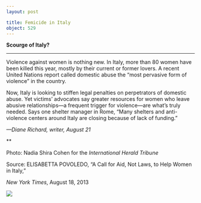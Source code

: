 ```yaml
---
layout: post

title: Femicide in Italy
object: 529
---
```

**Scourge of Italy?**

****

Violence against women is nothing new. In Italy, more than 80 women have been killed this year, mostly by their current or former lovers. A recent United Nations report called domestic abuse the “most pervasive form of violence” in the country.

Now, Italy is looking to stiffen legal penalties on perpetrators of domestic abuse. Yet victims’ advocates say greater resources for women who leave abusive relationships—a frequent trigger for violence—are what’s truly needed. Says one shelter manager in Rome, “Many shelters and anti-violence centers around Italy are closing because of lack of funding.” 

*—Diane Richard, writer, August 21*

**

Photo: Nadia Shira Cohen for the *International Herald Tribune*

Source: ELISABETTA POVOLEDO, “A Call for Aid, Not Laws, to Help Women in Italy,” 

*New York Times*, August 18, 2013 

![]({{siteurl.base}}/images/13.08.21_Richard_FemicideItalyEDIT-1.jpeg)
